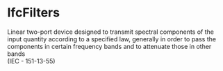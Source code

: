 IfcFilters
==========
Linear two-port device designed to transmit spectral components of the input
quantity according to a specified law, generally in order to pass the
components in certain frequency bands and to attenuate those in other bands  
(IEC - 151-13-55)


